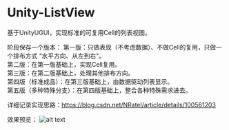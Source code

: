 # Unity-ListView
  基于UnityUGUI，实现标准的可复用Cell的列表视图。  
  
阶段保存一个版本：
  第一版：只做表现（不考虑数据）、不做Cell的复用，只做一个排布方式 “水平方向、从左到右”。  
  第二版：在第一版基础上，实现Cell复用。  
  第三版：在第二版基础上，处理其他排布方向。  
  第四版（标准成品）：在第三版基础上，由数据驱动列表显示。  
  第五版（多种特殊分支）：在第四版基础上，整合各种特殊需求进去。  
 
详细记录实现思路：https://blog.csdn.net/NRatel/article/details/100561203   

效果预览：
![alt text](https://i.imgur.com/wWU7Q6d.png)

